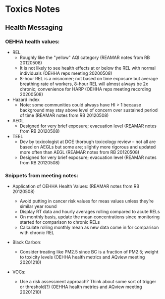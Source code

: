 # Toxics Notes
## Health Messaging

### OEHHA health values:
- REL
  - Roughly like the "yellow" AQI category (REAMAR notes from RB 20120508)
  - It is not likely to see health effects at or below the REL with normal individuals (OEHHA reps meeting 20200508)
  - 8-hour REL is a misnomer; not based on time exposure but average breathing rate of workers, 8-hour REL will almost always be 2x chronic; convenience for HARP (OEHHA reps meeting recording 20200508)
- Hazard index
  - Note: some communities could always have HI > 1 because background may stay above level of concern over sustained period of time (REAMAR notes from RB 20120508)
- AEGL
  - Designed for very brief exposure; evacuation level (REAMAR notes from RB 20120508)
- TEEL 
  - Dev by toxicologist at DOE thorough toxicology review – not all are based on AEGLs but some are; slightly more rigorous and updated more often than AEGL (REAMAR notes from RB 20120508)
  - Designed for very brief exposure; evacuation level (REAMAR notes from RB 20120508)



### Snippets from meeting notes:
- Application of OEHHA Health Values: (REAMAR notes from RB 20120508)
  - Avoid putting in cancer risk values for meas values unless they’re similar year round 
  - Display RT data and hourly averages rolling compared to acute RELs
  - On monthly basis, update the mean concentrations since monitoring started for comparison to chronic RELs
  - Calculate rolling monthly mean as new data come in for comparison with chronic REL 

- Black Carbon:
  - Consider treating like PM2.5 since BC is a fraction of PM2.5; weight to toxicity levels (OEHHA health metrics and AQview meeting 20201210)


- VOCs:
  - Use a risk assessment approach? Think about some sort of trigger or threshold(?) (OEHHA health metrics and AQview meeting 20201210)














